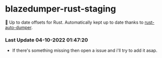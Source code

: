 # blazedumper-rust-staging

🚀 Up to date offsets for Rust. Automatically kept up to date thanks to [rust-auto-dumper](https://github.com/Akandesh/rust-auto-dumper).


### Last Update 04-10-2022 01:47:20
- If there's something missing then open a issue and i'll try to add it asap.